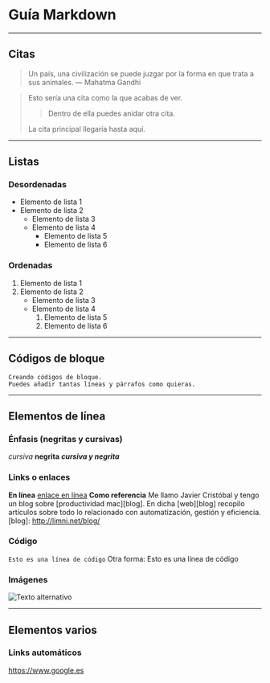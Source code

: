 # Guía Markdown

___




## Citas
> Un país, una civilización se puede juzgar por la forma en que trata a sus animales.  — Mahatma Gandhi

> Esto sería una cita como la que acabas de ver.
> 
> > Dentro de ella puedes anidar otra cita.
> 
> La cita principal llegaría hasta aquí. 

___

## Listas
### Desordenadas
- Elemento de lista 1
- Elemento de lista 2
    - Elemento de lista 3
    - Elemento de lista 4
        - Elemento de lista 5
        - Elemento de lista 6
### Ordenadas
1. Elemento de lista 1
2.  Elemento de lista 2
    - Elemento de lista 3
    - Elemento de lista 4
        1. Elemento de lista 5
        2. Elemento de lista 6
___
## Códigos de bloque
~~~
Creando códigos de bloque.
Puedes añadir tantas líneas y párrafos como quieras.  
~~~

___

## Elementos de línea
### Énfasis (negritas y cursivas)
*cursiva*
**negrita**
***cursiva y negrita***
### Links o enlaces
**En línea**
[enlace en línea](http://www.limni.net)
**Como referencia**
Me llamo Javier Cristóbal y tengo un blog sobre [productividad mac][blog].
En dicha [web][blog] recopilo artículos sobre todo lo relacionado con automatización, gestión y eficiencia.
[blog]: http://limni.net/blog/
### Código
`Esto es una línea de código`
Otra forma:
    Esto es una línea de código
### Imágenes
![Texto alternativo](https://upload.wikimedia.org/wikipedia/commons/thumb/4/48/Markdown-mark.svg/1200px-Markdown-mark.svg.png "Título alternativo")

___

## Elementos varios
### Links automáticos
<https://www.google.es>

